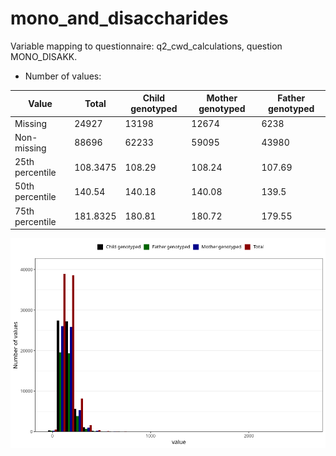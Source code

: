 # mono_and_disaccharides
Variable mapping to questionnaire: q2_cwd_calculations, question MONO_DISAKK.
- Number of values:

| Value | Total | Child genotyped | Mother genotyped | Father genotyped |
| ----- | ----- | --------------- | ---------------- | ---------------- |
| Missing | 24927 | 13198 | 12674 | 6238 |
| Non-missing | 88696 | 62233 | 59095 | 43980 |
| 25th percentile | 108.3475 | 108.29 | 108.24 | 107.69 |
| 50th percentile | 140.54 | 140.18 | 140.08 | 139.5 |
| 75th percentile | 181.8325 | 180.81 | 180.72 | 179.55 |



![](mono_and_disaccharides_n.png)



